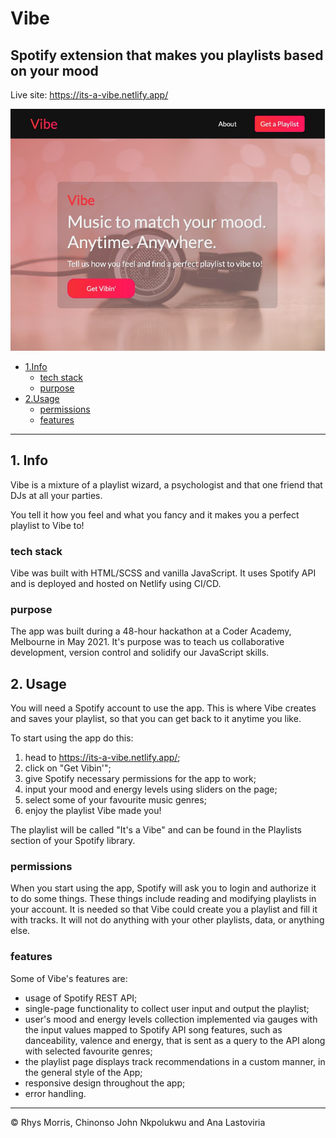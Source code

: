 # Vibe
## Spotify extension that makes you playlists based on your mood

Live site: <https://its-a-vibe.netlify.app/>

![screenshot of Vibe landing page](./app/img/readme-img.jpg)

* [1.Info](#1-info)<br>
   * [tech stack](#tech-stack)
   * [purpose](#purpose)
* [2.Usage](#2-usage)<br>
   * [permissions](#permissions)
   * [features](#features)

___

## 1. Info

Vibe is a mixture of a playlist wizard, a psychologist and that one friend that DJs at all your parties.

You tell it how you feel and what you fancy and it makes you a perfect playlist to Vibe to!
### tech stack

Vibe was built with HTML/SCSS and vanilla JavaScript. It uses Spotify API and is deployed and hosted on Netlify using CI/CD.
### purpose

The app was built during a 48-hour hackathon at a Coder Academy, Melbourne in May 2021. It's purpose was to teach us collaborative development, version control and solidify our JavaScript skills.

## 2. Usage

You will need a Spotify account to use the app. This is where Vibe creates and saves your playlist, so that you can get back to it anytime you like.

To start using the app do this: 
1. head to <https://its-a-vibe.netlify.app/>;
2. click on "Get Vibin'";
3. give Spotify necessary permissions for the app to work;
4. input your mood and energy levels using sliders on the page;
5. select some of your favourite music genres;
6. enjoy the playlist Vibe made you!

The playlist will be called "It's a Vibe" and can be found in the Playlists section of your Spotify library.
### permissions

When you start using the app, Spotify will ask you to login and authorize it to do some things. These things include reading and modifying playlists in your account. It is needed so that Vibe could create you a playlist and fill it with tracks. It will not do anything with your other playlists, data, or anything else.
### features

Some of Vibe's features are:
- usage of Spotify REST API;
- single-page functionality to collect user input and output the playlist;
- user's mood and energy levels collection implemented via gauges with the input values mapped to Spotify API song features, such as danceability, valence and energy, that is sent as a query to the API along with selected favourite genres;
- the playlist page displays track recommendations in a custom manner, in the general style of the App;
- responsive design throughout the app;
- error handling.

___

 &#169; Rhys Morris, Chinonso John Nkpolukwu and Ana Lastoviria